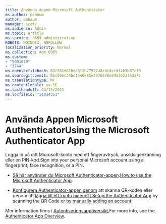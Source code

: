 ```yaml
---
title: Använda Appen Microsoft Authenticator
ms.author: pebaum
author: pebaum
manager: scotv
ms.audience: Admin
ms.topic: article
ms.service: o365-administration
ROBOTS: NOINDEX, NOFOLLOW
localization_priority: Normal
ms.collection: Adm_O365
ms.custom:
- "9001679"
- "3744"
ms.openlocfilehash: 62c981d616cc612b77922a8cbc4cedf4b3b87cf0
ms.sourcegitcommit: 8bc60ec34bc1e40685e3976576e04a2623f63a7c
ms.translationtype: MT
ms.contentlocale: sv-SE
ms.lasthandoff: 04/15/2021
ms.locfileid: "51834353"
---
```

# <a name="using-the-microsoft-authenticator-app"></a><span data-ttu-id="d76ac-102">Använda Appen Microsoft Authenticator</span><span class="sxs-lookup"><span data-stu-id="d76ac-102">Using the Microsoft Authenticator App</span></span>

<span data-ttu-id="d76ac-103">Logga in på ditt Microsoft-konto med ett fingeravtryck, ansiktsigenkänning eller en PIN-kod.</span><span class="sxs-lookup"><span data-stu-id="d76ac-103">Sign into your personal Microsoft account using a fingerprint, face recognition, or a PIN.</span></span>

- <span data-ttu-id="d76ac-104">[Så här använder du Microsoft Authenticator-appen](https://support.microsoft.com/help/4026727/microsoft-account-how-to-use-the-microsoft-authenticator-app).</span><span class="sxs-lookup"><span data-stu-id="d76ac-104">[How to use the Microsoft Authenticator App](https://support.microsoft.com/help/4026727/microsoft-account-how-to-use-the-microsoft-authenticator-app).</span></span> 

- <span data-ttu-id="d76ac-105">[Konfigurera Authenticator-appen genom](https://docs.microsoft.com/azure/active-directory/user-help/security-info-setup-auth-app) att skanna QR-koden eller genom att [lägga till ett konto manuellt.](https://docs.microsoft.com/azure/active-directory/user-help/user-help-auth-app-add-account-manual)</span><span class="sxs-lookup"><span data-stu-id="d76ac-105">[Setup the Authenticator App](https://docs.microsoft.com/azure/active-directory/user-help/security-info-setup-auth-app) by scanning the QR Code or by [manually adding an account](https://docs.microsoft.com/azure/active-directory/user-help/user-help-auth-app-add-account-manual).</span></span>  

<span data-ttu-id="d76ac-106">Mer information finns i [Autentiseringsappöversikt.](https://docs.microsoft.com/azure/active-directory/user-help/user-help-auth-app-overview)</span><span class="sxs-lookup"><span data-stu-id="d76ac-106">For more info, see the [Authenticator App Overview](https://docs.microsoft.com/azure/active-directory/user-help/user-help-auth-app-overview).</span></span>
